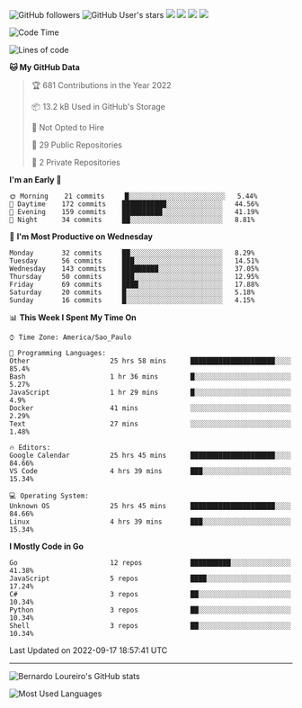 ![GitHub followers](https://img.shields.io/github/followers/bernardolm?style=for-the-badge&label=GitHub%20followers) ![GitHub User's stars](https://img.shields.io/github/stars/bernardolm?style=for-the-badge&label=GitHub%20User's%20stars) [![](https://img.shields.io/static/v1?logo=linkedin&label=LinkedIn&message=bernardolm&color=0A66C2&style=for-the-badge)](https://www.linkedin.com/in/bernardolm) [![](https://img.shields.io/static/v1?logo=lastdotfm&label=last.fm&message=bernardolm&color=D51007&style=for-the-badge)](https://www.last.fm/user/bernardolm) [![](https://img.shields.io/static/v1?logo=spotify&label=spotify&message=bernardolou&color=1ED760&style=for-the-badge)](https://open.spotify.com/user/bernardolou) [![](https://img.shields.io/static/v1?logo=awesomelists&label=My%20awesome%20stars&message=⭐⭐⭐&color=FC60A8&style=for-the-badge)](https://github.com/bernardolm/awesome-stars)

<!--START_SECTION:waka-->
![Code Time](http://img.shields.io/badge/Code%20Time-1%2C718%20hrs%2015%20mins-blue)

![Lines of code](https://img.shields.io/badge/From%20Hello%20World%20I%27ve%20Written--16%20Thousand%20lines%20of%20code-blue)

**🐱 My GitHub Data** 

> 🏆 681 Contributions in the Year 2022
 > 
> 📦 13.2 kB Used in GitHub's Storage 
 > 
> 🚫 Not Opted to Hire
 > 
> 📜 29 Public Repositories 
 > 
> 🔑 2 Private Repositories  
 > 
**I'm an Early 🐤** 

```text
🌞 Morning    21 commits     █░░░░░░░░░░░░░░░░░░░░░░░░   5.44% 
🌆 Daytime    172 commits    ███████████░░░░░░░░░░░░░░   44.56% 
🌃 Evening    159 commits    ██████████░░░░░░░░░░░░░░░   41.19% 
🌙 Night      34 commits     ██░░░░░░░░░░░░░░░░░░░░░░░   8.81%

```
📅 **I'm Most Productive on Wednesday** 

```text
Monday       32 commits     ██░░░░░░░░░░░░░░░░░░░░░░░   8.29% 
Tuesday      56 commits     ███░░░░░░░░░░░░░░░░░░░░░░   14.51% 
Wednesday    143 commits    █████████░░░░░░░░░░░░░░░░   37.05% 
Thursday     50 commits     ███░░░░░░░░░░░░░░░░░░░░░░   12.95% 
Friday       69 commits     ████░░░░░░░░░░░░░░░░░░░░░   17.88% 
Saturday     20 commits     █░░░░░░░░░░░░░░░░░░░░░░░░   5.18% 
Sunday       16 commits     █░░░░░░░░░░░░░░░░░░░░░░░░   4.15%

```


📊 **This Week I Spent My Time On** 

```text
⌚︎ Time Zone: America/Sao_Paulo

💬 Programming Languages: 
Other                    25 hrs 58 mins      █████████████████████░░░░   85.4% 
Bash                     1 hr 36 mins        █░░░░░░░░░░░░░░░░░░░░░░░░   5.27% 
JavaScript               1 hr 29 mins        █░░░░░░░░░░░░░░░░░░░░░░░░   4.9% 
Docker                   41 mins             ░░░░░░░░░░░░░░░░░░░░░░░░░   2.29% 
Text                     27 mins             ░░░░░░░░░░░░░░░░░░░░░░░░░   1.48%

🔥 Editors: 
Google Calendar          25 hrs 45 mins      █████████████████████░░░░   84.66% 
VS Code                  4 hrs 39 mins       ███░░░░░░░░░░░░░░░░░░░░░░   15.34%

💻 Operating System: 
Unknown OS               25 hrs 45 mins      █████████████████████░░░░   84.66% 
Linux                    4 hrs 39 mins       ███░░░░░░░░░░░░░░░░░░░░░░   15.34%

```

**I Mostly Code in Go** 

```text
Go                       12 repos            ██████████░░░░░░░░░░░░░░░   41.38% 
JavaScript               5 repos             ████░░░░░░░░░░░░░░░░░░░░░   17.24% 
C#                       3 repos             ██░░░░░░░░░░░░░░░░░░░░░░░   10.34% 
Python                   3 repos             ██░░░░░░░░░░░░░░░░░░░░░░░   10.34% 
Shell                    3 repos             ██░░░░░░░░░░░░░░░░░░░░░░░   10.34%

```



 Last Updated on 2022-09-17 18:57:41 UTC
<!--END_SECTION:waka-->

---

![Bernardo Loureiro's GitHub stats](https://github-readme-stats.vercel.app/api?username=bernardolm&count_private=true&show_icons=true&theme=nightowl&include_all_commits=true)

![Most Used Languages](https://github-readme-stats.vercel.app/api/top-langs/?username=bernardolm&theme=nightowl&langs_count=99)
